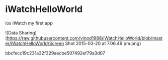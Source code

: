 # iWatchHelloWorld
ios iWatch my first app

  ![Data Sharing] (https://raw.githubusercontent.com/vinod1988/iWatchHelloWorld/blob/master/iWatchHelloWorld/Screen Shot 2015-03-20 at 7.06.49 pm.png)

bbcfecc19c231a32f329aecbe507492ef79a3d07
